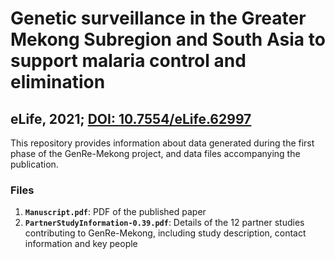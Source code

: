 # Genetic surveillance in the Greater Mekong Subregion and South Asia to support malaria control and elimination
## eLife, 2021; <a href="https://elifesciences.org/articles/62997" target="_blank">DOI: 10.7554/eLife.62997</a>

This repository provides information about data generated during the first phase of the GenRe-Mekong project, and data files accompanying the publication.

### Files
1. __`Manuscript.pdf`__: PDF of the published paper
2. __`PartnerStudyInformation-0.39.pdf`__: Details of the 12 partner studies contributing to GenRe-Mekong, including study description, contact information and key people

